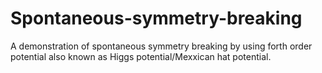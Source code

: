 # Spontaneous-symmetry-breaking
A demonstration of spontaneous symmetry breaking by using forth order potential also known as Higgs potential/Mexxican hat potential.
